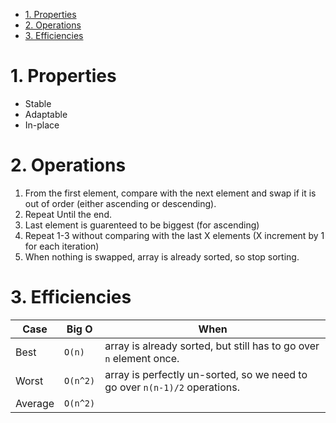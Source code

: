 <!-- TOC -->

- [1. Properties](#1-properties)
- [2. Operations](#2-operations)
- [3. Efficiencies](#3-efficiencies)

<!-- /TOC -->

# 1. Properties
* Stable
* Adaptable 
* In-place

# 2. Operations
1. From the first element, compare with the next element and swap if it is out of order (either ascending or descending). 
2. Repeat Until the end.
3. Last element is guarenteed to be biggest (for ascending)
4. Repeat 1-3 without comparing with the last X elements (X increment by 1 for each iteration)
5. When nothing is swapped, array is already sorted, so stop sorting.

# 3. Efficiencies

|Case|Big O|When|
|---|---|---|
|Best|`O(n)`|array is already sorted, but still has to go over `n` element once.|
|Worst|`O(n^2)`|array is perfectly un-sorted, so we need to go over `n(n-1)/2` operations.|
|Average|`O(n^2)`||